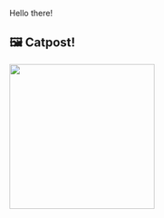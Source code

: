 Hello there!



## 🖼️ Catpost!

<sub>
    <img src="https://cdn2.thecatapi.com/images/dy42eTiTI.jpg" height="256">
</sub>

